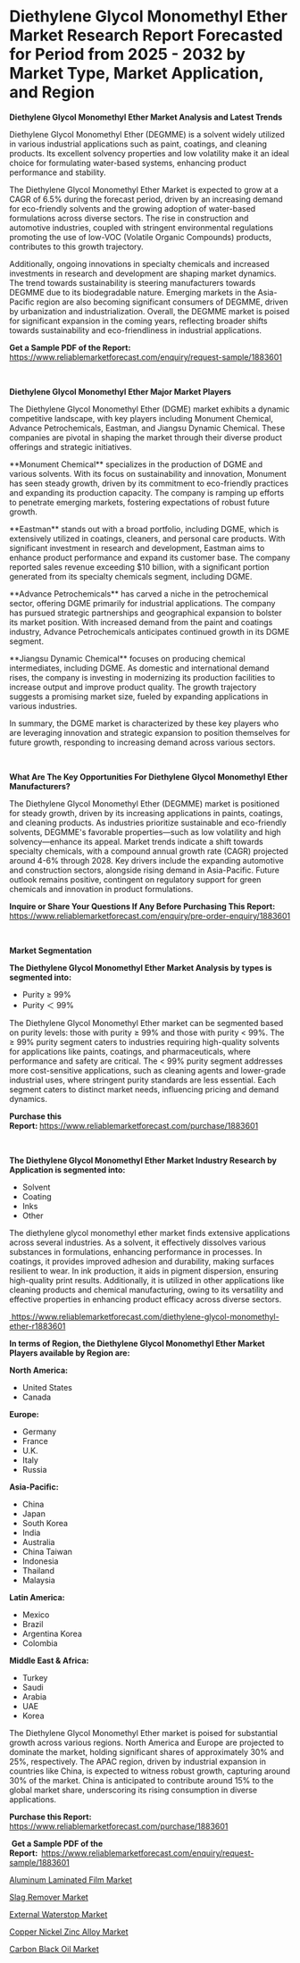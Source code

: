 <p><h1>Diethylene Glycol Monomethyl Ether Market Research Report Forecasted for Period from 2025 -  2032 by Market Type, Market Application, and Region</h1></p><p><strong>Diethylene Glycol Monomethyl Ether Market Analysis and Latest Trends</strong></p>
<p><p>Diethylene Glycol Monomethyl Ether (DEGMME) is a solvent widely utilized in various industrial applications such as paint, coatings, and cleaning products. Its excellent solvency properties and low volatility make it an ideal choice for formulating water-based systems, enhancing product performance and stability.</p><p>The Diethylene Glycol Monomethyl Ether Market is expected to grow at a CAGR of 6.5% during the forecast period, driven by an increasing demand for eco-friendly solvents and the growing adoption of water-based formulations across diverse sectors. The rise in construction and automotive industries, coupled with stringent environmental regulations promoting the use of low-VOC (Volatile Organic Compounds) products, contributes to this growth trajectory.</p><p>Additionally, ongoing innovations in specialty chemicals and increased investments in research and development are shaping market dynamics. The trend towards sustainability is steering manufacturers towards DEGMME due to its biodegradable nature. Emerging markets in the Asia-Pacific region are also becoming significant consumers of DEGMME, driven by urbanization and industrialization. Overall, the DEGMME market is poised for significant expansion in the coming years, reflecting broader shifts towards sustainability and eco-friendliness in industrial applications.</p></p>
<p><strong>Get a Sample PDF of the Report:&nbsp;</strong> <a href="https://www.reliablemarketforecast.com/enquiry/request-sample/1883601?utm_campaign=1134&utm_medium=2&utm_source=Github&utm_content=ia&utm_term=02042025&utm_id=diethylene-glycol-monomethyl-ether">https://www.reliablemarketforecast.com/enquiry/request-sample/1883601</a></p>
<p>&nbsp;</p>
<p><strong>Diethylene Glycol Monomethyl Ether Major Market Players</strong></p>
<p><p>The Diethylene Glycol Monomethyl Ether (DGME) market exhibits a dynamic competitive landscape, with key players including Monument Chemical, Advance Petrochemicals, Eastman, and Jiangsu Dynamic Chemical. These companies are pivotal in shaping the market through their diverse product offerings and strategic initiatives.</p><p>**Monument Chemical** specializes in the production of DGME and various solvents. With its focus on sustainability and innovation, Monument has seen steady growth, driven by its commitment to eco-friendly practices and expanding its production capacity. The company is ramping up efforts to penetrate emerging markets, fostering expectations of robust future growth.</p><p>**Eastman** stands out with a broad portfolio, including DGME, which is extensively utilized in coatings, cleaners, and personal care products. With significant investment in research and development, Eastman aims to enhance product performance and expand its customer base. The company reported sales revenue exceeding $10 billion, with a significant portion generated from its specialty chemicals segment, including DGME.</p><p>**Advance Petrochemicals** has carved a niche in the petrochemical sector, offering DGME primarily for industrial applications. The company has pursued strategic partnerships and geographical expansion to bolster its market position. With increased demand from the paint and coatings industry, Advance Petrochemicals anticipates continued growth in its DGME segment.</p><p>**Jiangsu Dynamic Chemical** focuses on producing chemical intermediates, including DGME. As domestic and international demand rises, the company is investing in modernizing its production facilities to increase output and improve product quality. The growth trajectory suggests a promising market size, fueled by expanding applications in various industries.</p><p>In summary, the DGME market is characterized by these key players who are leveraging innovation and strategic expansion to position themselves for future growth, responding to increasing demand across various sectors.</p></p>
<p>&nbsp;</p>
<p><strong>What Are The Key Opportunities For Diethylene Glycol Monomethyl Ether Manufacturers?</strong></p>
<p><p>The Diethylene Glycol Monomethyl Ether (DEGMME) market is positioned for steady growth, driven by its increasing applications in paints, coatings, and cleaning products. As industries prioritize sustainable and eco-friendly solvents, DEGMME's favorable properties—such as low volatility and high solvency—enhance its appeal. Market trends indicate a shift towards specialty chemicals, with a compound annual growth rate (CAGR) projected around 4-6% through 2028. Key drivers include the expanding automotive and construction sectors, alongside rising demand in Asia-Pacific. Future outlook remains positive, contingent on regulatory support for green chemicals and innovation in product formulations.</p></p>
<p><strong>Inquire or Share Your Questions If Any Before Purchasing This Report:</strong> <a href="https://www.reliablemarketforecast.com/enquiry/pre-order-enquiry/1883601?utm_campaign=1134&utm_medium=2&utm_source=Github&utm_content=ia&utm_term=02042025&utm_id=diethylene-glycol-monomethyl-ether">https://www.reliablemarketforecast.com/enquiry/pre-order-enquiry/1883601</a></p>
<p>&nbsp;</p>
<p><strong>Market Segmentation</strong></p>
<p><strong>The Diethylene Glycol Monomethyl Ether Market Analysis by types is segmented into:</strong></p>
<p><ul><li>Purity ≥ 99%</li><li>Purity ＜ 99%</li></ul></p>
<p><p>The Diethylene Glycol Monomethyl Ether market can be segmented based on purity levels: those with purity ≥ 99% and those with purity < 99%. The ≥ 99% purity segment caters to industries requiring high-quality solvents for applications like paints, coatings, and pharmaceuticals, where performance and safety are critical. The < 99% purity segment addresses more cost-sensitive applications, such as cleaning agents and lower-grade industrial uses, where stringent purity standards are less essential. Each segment caters to distinct market needs, influencing pricing and demand dynamics.</p></p>
<p><strong>Purchase this Report:&nbsp;</strong><a href="https://www.reliablemarketforecast.com/purchase/1883601?utm_campaign=1134&utm_medium=2&utm_source=Github&utm_content=ia&utm_term=02042025&utm_id=diethylene-glycol-monomethyl-ether">https://www.reliablemarketforecast.com/purchase/1883601</a></p>
<p>&nbsp;</p>
<p><strong>The Diethylene Glycol Monomethyl Ether Market Industry Research by Application is segmented into:</strong></p>
<p><ul><li>Solvent</li><li>Coating</li><li>Inks</li><li>Other</li></ul></p>
<p><p>The diethylene glycol monomethyl ether market finds extensive applications across several industries. As a solvent, it effectively dissolves various substances in formulations, enhancing performance in processes. In coatings, it provides improved adhesion and durability, making surfaces resilient to wear. In ink production, it aids in pigment dispersion, ensuring high-quality print results. Additionally, it is utilized in other applications like cleaning products and chemical manufacturing, owing to its versatility and effective properties in enhancing product efficacy across diverse sectors.</p></p>
<p><a href="https://www.reliablemarketforecast.com/diethylene-glycol-monomethyl-ether-r1883601?utm_campaign=1134&utm_medium=2&utm_source=Github&utm_content=ia&utm_term=02042025&utm_id=diethylene-glycol-monomethyl-ether">&nbsp;https://www.reliablemarketforecast.com/diethylene-glycol-monomethyl-ether-r1883601</a></p>
<p><strong>In terms of Region, the Diethylene Glycol Monomethyl Ether Market Players available by Region are:</strong></p>
<p>
    <p> <strong> North America: </strong>
        <ul>
            <li>United States</li>
            <li>Canada</li>
        </ul>
        </p> 
    <p> <strong> Europe: </strong>
        <ul>
            <li>Germany</li>
            <li>France</li>
            <li>U.K.</li>
            <li>Italy</li>
            <li>Russia</li>
        </ul>
        </p> 
    <p> <strong> Asia-Pacific: </strong>
        <ul>
            <li>China</li>
            <li>Japan</li>
            <li>South Korea</li>
            <li>India</li>
            <li>Australia</li>
            <li>China Taiwan</li>
            <li>Indonesia</li>
            <li>Thailand</li>
            <li>Malaysia</li>
        </ul>
        </p> 
    <p> <strong> Latin America: </strong>
        <ul>
            <li>Mexico</li>
            <li>Brazil</li>
            <li>Argentina Korea</li>
            <li>Colombia</li>
        </ul>
        </p> 
    <p> <strong> Middle East & Africa: </strong>
        <ul>
            <li>Turkey</li>
            <li>Saudi</li>
            <li>Arabia</li>
            <li>UAE</li>
            <li>Korea</li>
        </ul>
    </p>
    </p>
<p><p>The Diethylene Glycol Monomethyl Ether market is poised for substantial growth across various regions. North America and Europe are projected to dominate the market, holding significant shares of approximately 30% and 25%, respectively. The APAC region, driven by industrial expansion in countries like China, is expected to witness robust growth, capturing around 30% of the market. China is anticipated to contribute around 15% to the global market share, underscoring its rising consumption in diverse applications.</p></p>
<p><strong>Purchase this Report: </strong><a href="https://www.reliablemarketforecast.com/purchase/1883601?utm_campaign=1134&utm_medium=2&utm_source=Github&utm_content=ia&utm_term=02042025&utm_id=diethylene-glycol-monomethyl-ether">https://www.reliablemarketforecast.com/purchase/1883601</a></p>
<p>&nbsp;<strong>Get a Sample PDF of the Report:&nbsp;&nbsp;</strong><a href="https://www.reliablemarketforecast.com/enquiry/request-sample/1883601?utm_campaign=1134&utm_medium=2&utm_source=Github&utm_content=ia&utm_term=02042025&utm_id=diethylene-glycol-monomethyl-ether">https://www.reliablemarketforecast.com/enquiry/request-sample/1883601</a></p>
<p><strong></strong></p>
<p><p><a href="https://github.com/donnypolan/Market-Research-Report-List-1/blob/main/aluminum-laminated-film-market.md?utm_campaign=1134&utm_medium=2&utm_source=Github&utm_content=ia&utm_term=02042025&utm_id=diethylene-glycol-monomethyl-ether">Aluminum Laminated Film Market</a></p><p><a href="https://github.com/ujanoandryvw/Market-Research-Report-List-1/blob/main/slag-remover-market.md?utm_campaign=1134&utm_medium=2&utm_source=Github&utm_content=ia&utm_term=02042025&utm_id=diethylene-glycol-monomethyl-ether">Slag Remover Market</a></p><p><a href="https://github.com/buluckcapps2/Market-Research-Report-List-1/blob/main/external-waterstop-market.md?utm_campaign=1134&utm_medium=2&utm_source=Github&utm_content=ia&utm_term=02042025&utm_id=diethylene-glycol-monomethyl-ether">External Waterstop Market</a></p><p><a href="https://github.com/zemonarutaep/Market-Research-Report-List-1/blob/main/copper-nickel-zinc-alloy-market.md?utm_campaign=1134&utm_medium=2&utm_source=Github&utm_content=ia&utm_term=02042025&utm_id=diethylene-glycol-monomethyl-ether">Copper Nickel Zinc Alloy Market</a></p><p><a href="https://github.com/floengsubb/Market-Research-Report-List-1/blob/main/carbon-black-oil-market.md?utm_campaign=1134&utm_medium=2&utm_source=Github&utm_content=ia&utm_term=02042025&utm_id=diethylene-glycol-monomethyl-ether">Carbon Black Oil Market</a></p></p>